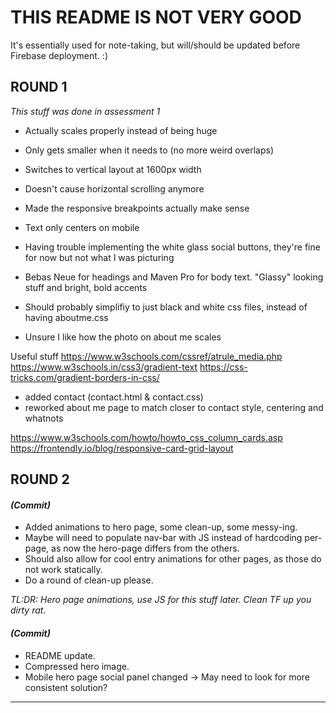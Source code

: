 # THIS README IS NOT VERY GOOD
It's essentially used for note-taking, but will/should be updated before Firebase deployment. :)

## **ROUND 1**
_This stuff was done in assessment 1_
- Actually scales properly instead of being huge
- Only gets smaller when it needs to (no more weird overlaps)
- Switches to vertical layout at 1600px width
- Doesn't cause horizontal scrolling anymore
- Made the responsive breakpoints actually make sense
- Text only centers on mobile
- Having trouble implementing the white glass social buttons, they're fine for now but not what I was picturing
- Bebas Neue for headings and Maven Pro for body text. "Glassy" looking stuff and bright, bold accents
- Should probably simplifiy to just black and white css files, instead of having aboutme.css 

- Unsure I like how the photo on about me scales

Useful stuff
https://www.w3schools.com/cssref/atrule_media.php
https://www.w3schools.in/css3/gradient-text
https://css-tricks.com/gradient-borders-in-css/

- added contact (contact.html & contact.css)
- reworked about me page to match closer to contact style, centering and whatnots

https://www.w3schools.com/howto/howto_css_column_cards.asp
https://frontendly.io/blog/responsive-card-grid-layout

## **ROUND 2**
#### _(Commit)_
- Added animations to hero page, some clean-up, some messy-ing.
- Maybe will need to populate nav-bar with JS instead of hardcoding per-page, as now the hero-page differs from the others.
- Should also allow for cool entry animations for other pages, as those do not work statically.
- Do a round of clean-up please.

_TL:DR: Hero page animations, use JS for this stuff later. Clean TF up you dirty rat._

#### _(Commit)_
- README update.
- Compressed hero image.
- Mobile hero page social panel changed -> May need to look for more consistent solution?

---